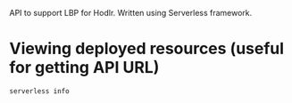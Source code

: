 API to support LBP for Hodlr. Written using Serverless framework.

# Viewing deployed resources (useful for getting API URL)

```bash
serverless info
```